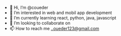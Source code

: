 - 👋 Hi, I’m @coueder
- 👀 I’m interested in web  and mobil app development
- 🌱 I’m currently learning react, python, java, javascript
- 💞️ I’m looking to collaborate on 
- 📫 How to reach me ..oueder123@gmail.com

<!---
coueder/coueder is a ✨ special ✨ repository because its `README.md` (this file) appears on your GitHub profile.
You can click the Preview link to take a look at your changes.
--->
